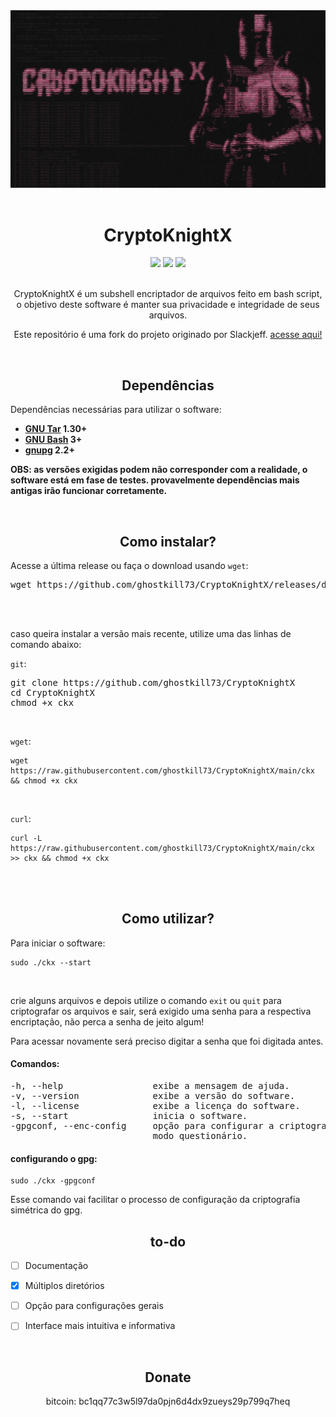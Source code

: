 <div>
<img src="banner.png" alt=”banner”>
<!---banner by _surowo (discord)--->
</div>


<!---CKX--->


<br>
<h1 align="center">CryptoKnightX</h1>

<div align="center">
<a href="https://www.gnu.org/software/bash/" target="_blank"><img src="https://badgen.net/badge/Made with/Bash/green?icon"></a>
<img src="https://badgen.net/badge/Version/0.0.4/red?icon">
<a href="https://www.gnu.org/licenses/gpl-3.0.html" target="_blank"><img src="https://badgen.net/badge/Free Software/GPLv3.0+/black?icon"></a>
</div>

<p align="center"><br>CryptoKnightX é um subshell encriptador de arquivos feito em bash script, o
objetivo deste software é manter sua privacidade e integridade de seus arquivos.</p>
<p align="center">Este repositório é uma fork do projeto originado por Slackjeff.
<a href="https://notabug.org/slackjeff/knight" target="_blank">acesse aqui!</a></p>


<!---DEPENDENCIAS--->


<br>
<h2 align="center">Dependências</h2>
<p>Dependências necessárias para utilizar o software:</p>
<ul>
   <li><b><a href="https://www.gnu.org/software/tar/" target="_blank">GNU Tar</a> 1.30+</b></li>
   <li><b><a href="https://www.gnu.org/software/bash/" target="_blank">GNU Bash</a> 3+</b></li>
   <li><b><a href="https://gnupg.org/" target="_blank">gnupg</a> 2.2+</b></li>
</ul>

<b>OBS: as versões exigidas podem não corresponder com a realidade, o software está em fase de testes.
provavelmente dependências mais antigas irão funcionar corretamente.</b>


<!---COMO INSTALAR--->


<br>
<h2 align="center">Como instalar?</h2>
<p>Acesse a última release ou faça o download usando <code>wget</code>:</p>
<pre>
wget https://github.com/ghostkill73/CryptoKnightX/releases/download/0.0.4/ckx-0.0.4.tar.gz && tar -xvf ckx-0.0.4.tar.gz
</pre>

<br><br>
<p>caso queira instalar a versão mais recente, utilize uma das linhas de comando abaixo:</p>

<p><code>git</code>:</p>
<pre>git clone https://github.com/ghostkill73/CryptoKnightX
cd CryptoKnightX
chmod +x ckx</pre>
<br>
<p><code>wget</code>:</p>
<pre><code>wget https://raw.githubusercontent.com/ghostkill73/CryptoKnightX/main/ckx && chmod +x ckx</code></pre>
<br>
<p><code>curl</code>:</p>
<pre><code>curl -L https://raw.githubusercontent.com/ghostkill73/CryptoKnightX/main/ckx >> ckx && chmod +x ckx</code></pre>
<br>


<!---COMO UTILIZAR--->


<br>
<h2 align="center">Como utilizar?</h2>

<p>Para iniciar o software:</p>
<pre><code>sudo ./ckx --start</code></pre>

<br>
<p>crie alguns arquivos e depois utilize o comando <code>exit</code> ou <code>quit</code>
para criptografar os arquivos e sair, será exigido uma senha para a respectiva encriptação,
não perca a senha de jeito algum!
   
Para acessar novamente será preciso digitar a senha que foi
digitada antes.</p>

<h4>Comandos:</h4>
<pre>
-h, --help                 exibe a mensagem de ajuda.
-v, --version              exibe a versão do software.
-l, --license              exibe a licença do software.
-s, --start                inicia o software.
-gpgconf, --enc-config     opção para configurar a criptografia no
                           modo questionário.   
</pre>

<h4>configurando o gpg:</h4>

<pre><code>sudo ./ckx -gpgconf</code></pre>

<p>Esse comando vai facilitar o processo de configuração da criptografia
simétrica do gpg.</p>


<h2 align="center">to-do</h2>

* [ ] Documentação
* [x] Múltiplos diretórios
* [ ] Opção para configurações gerais
* [ ] Interface mais intuitiva e informativa


<!---DONATE--->


<br>
<h2 align="center">Donate</h2>
<p align="center">bitcoin: bc1qq77c3w5l97da0pjn6d4dx9zueys29p799q7heq</p>
